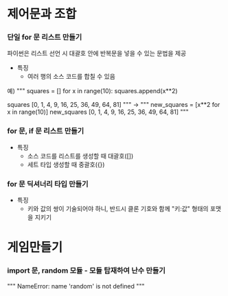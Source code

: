 # 제어문과 조합

### 단일 for 문 리스트 만들기

파이썬은 리스트 선언 시 대괄호 안에 반복문을 넣을 수 있는 문법을 제공

- 특징
  - 여러 행의 소스 코드를 합칠 수 있음

예)
"""
    squares = []
    for x in range(10):
         squares.append(x**2)

squares
[0, 1, 4, 9, 16, 25, 36, 49, 64, 81]
"""
->
"""
    new_squares = [x**2 for x in range(10)]
    new_squares
[0, 1, 4, 9, 16, 25, 36, 49, 64, 81]
"""

### for 문, if 문 리스트 만들기

- 특징
  - 소스 코드를 리스트를 생성할 때 대괄호([])
  - 세트 타입 생성할 때 중괄호({})

### for 문 딕셔너리 타입 만들기

- 특징
  - 키와 값의 쌍이 기술되어야 하니, 반드시 클론 기호와 함께 "키:값" 형태의 포맷을 지키기

# 게임만들기

### import 문, random 모듈 - 모듈 탑재하여 난수 만들기

"""
NameError: name 'random' is not defined
"""

